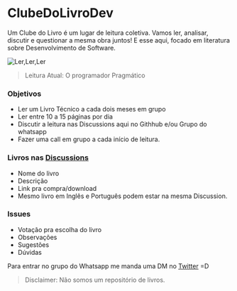 # ClubeDoLivroDev

Um Clube do Livro é um lugar de leitura coletiva. Vamos ler, analisar, discutir e questionar a mesma obra juntos!
E esse aqui, focado em literatura sobre Desenvolvimento de Software. 

![Ler,Ler,Ler](https://i.ibb.co/935nL7m/Logo-clube-do-livro-dev.png)

> Leitura Atual: O programador Pragmático


### Objetivos 
 - Ler um Livro Técnico a cada dois meses em grupo
 - Ler entre 10 a 15 páginas por dia
 - Discutir a leitura nas Discussions aqui no Githhub e/ou Grupo do whatsapp
 - Fazer uma call em grupo a cada início de leitura.

### Livros nas [Discussions](https://github.com/lincolixavier/clube-do-livro-dev/discussions)
 - Nome do livro
 - Descrição
 - Link pra compra/download
 - Mesmo livro em Inglês e Português podem estar na mesma Discussion.

### Issues
- Votação pra escolha do livro 
- Observações
- Sugestões
- Dúvidas


Para entrar no grupo do Whatsapp me manda uma DM no [Twitter](https://twitter.com/lincolixavier) =D

> Disclaimer: Não somos um repositório de livros.





